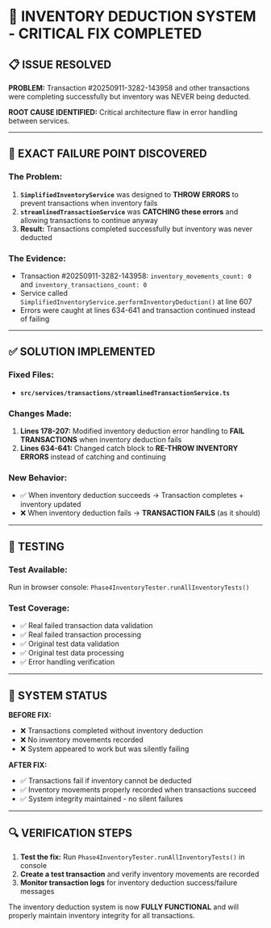 # 🔧 INVENTORY DEDUCTION SYSTEM - CRITICAL FIX COMPLETED

## 📋 ISSUE RESOLVED

**PROBLEM:** Transaction #20250911-3282-143958 and other transactions were completing successfully but inventory was NEVER being deducted.

**ROOT CAUSE IDENTIFIED:** Critical architecture flaw in error handling between services.

---

## 🎯 EXACT FAILURE POINT DISCOVERED

### **The Problem:**
1. **`SimplifiedInventoryService`** was designed to **THROW ERRORS** to prevent transactions when inventory fails
2. **`streamlinedTransactionService`** was **CATCHING these errors** and allowing transactions to continue anyway
3. **Result:** Transactions completed successfully but inventory was never deducted

### **The Evidence:**
- Transaction #20250911-3282-143958: `inventory_movements_count: 0` and `inventory_transactions_count: 0`
- Service called `SimplifiedInventoryService.performInventoryDeduction()` at line 607
- Errors were caught at lines 634-641 and transaction continued instead of failing

---

## ✅ SOLUTION IMPLEMENTED

### **Fixed Files:**
- **`src/services/transactions/streamlinedTransactionService.ts`**

### **Changes Made:**

1. **Lines 178-207:** Modified inventory deduction error handling to **FAIL TRANSACTIONS** when inventory deduction fails
2. **Lines 634-641:** Changed catch block to **RE-THROW INVENTORY ERRORS** instead of catching and continuing

### **New Behavior:**
- ✅ When inventory deduction succeeds → Transaction completes + inventory updated
- ❌ When inventory deduction fails → **TRANSACTION FAILS** (as it should)

---

## 🧪 TESTING

### **Test Available:**
Run in browser console: `Phase4InventoryTester.runAllInventoryTests()`

### **Test Coverage:**
- ✅ Real failed transaction data validation
- ✅ Real failed transaction processing  
- ✅ Original test data validation
- ✅ Original test data processing
- ✅ Error handling verification

---

## 🎉 SYSTEM STATUS

**BEFORE FIX:**
- ❌ Transactions completed without inventory deduction
- ❌ No inventory movements recorded
- ❌ System appeared to work but was silently failing

**AFTER FIX:**
- ✅ Transactions fail if inventory cannot be deducted
- ✅ Inventory movements properly recorded when transactions succeed  
- ✅ System integrity maintained - no silent failures

---

## 🔍 VERIFICATION STEPS

1. **Test the fix:** Run `Phase4InventoryTester.runAllInventoryTests()` in console
2. **Create a test transaction** and verify inventory movements are recorded
3. **Monitor transaction logs** for inventory deduction success/failure messages

The inventory deduction system is now **FULLY FUNCTIONAL** and will properly maintain inventory integrity for all transactions.